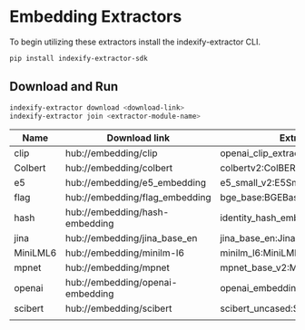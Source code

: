 # Embedding Extractors

To begin utilizing these extractors install the indexify-extractor CLI.

```bash
pip install indexify-extractor-sdk
```

## Download and Run
```bash
indexify-extractor download <download-link>
indexify-extractor join <extractor-module-name>
```

| Name     | Download link                    | Extractor Module Name                             |
|----------|----------------------------------|---------------------------------------------------|
| clip     | hub://embedding/clip             | openai_clip_extractor:ClipImageEmbeddingExtractor |
| Colbert  | hub://embedding/colbert          | colbertv2:ColBERTv2Base                           |
| e5       | hub://embedding/e5_embedding     | e5_small_v2:E5SmallEmbeddings                     |
| flag     | hub://embedding/flag_embedding   | bge_base:BGEBase                                  |
| hash     | hub://embedding/hash-embedding   | identity_hash_embedding:IdentityHashEmbedding     |
| jina     | hub://embedding/jina_base_en     | jina_base_en:JinaEmbeddingsBase                   |
| MiniLML6 | hub://embedding/minilm-l6        | minilm_l6:MiniLML6Extractor                       |
| mpnet    | hub://embedding/mpnet            | mpnet_base_v2:MPNetV2                             |
| openai   | hub://embedding/openai-embedding | openai_embedding:OpenAIEmbeddingExtractor         |
| scibert  | hub://embedding/scibert          | scibert_uncased:SciBERTExtractor                  |
|          |                                  |                                                   |

